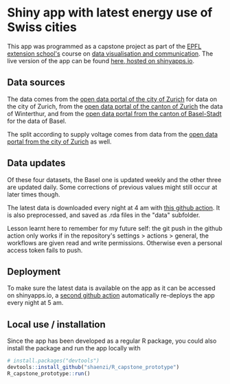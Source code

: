 
# Shiny app with latest energy use of Swiss cities

<!-- badges: start -->
<!-- badges: end -->

This app was programmed as a capstone project as part of the [EPFL extension school's](https://www.extensionschool.ch/) course on [data visualisation and communication](https://www.extensionschool.ch/learn/applied-data-science-communication-visualization).
The live version of the app can be found [here, hosted on shinyapps.io](https://shaenzi.shinyapps.io/energy).

## Data sources

The data comes from the [open data portal of the city of Zurich](https://data.stadt-zuerich.ch/dataset/ewz_bruttolastgang_stadt_zuerich) for data on the city of Zurich, from the [open data portal of the canton of Zurich](https://www.zh.ch/de/politik-staat/opendata.zhweb-noredirect.zhweb-cache.html?keywords=ogd#/datasets/1863@statistisches-amt-kanton-zuerich) the data of Winterthur, and from the [open data portal from the canton of Basel-Stadt](https://data.bs.ch/explore/dataset/100233/information/) for the data of Basel.

The split according to supply voltage comes from data from the [open data portal from the city of Zurich](https://data.stadt-zuerich.ch/dataset/ewz_stromabgabe_netzebenen_stadt_zuerich) as well. 

## Data updates

Of these four datasets, the Basel one is updated weekly and the other three are updated daily. Some corrections of previous values might still occur at later times though.

The latest data is downloaded every night at 4 am with [this github action](.github/workflows/update_data.yaml). It is also preprocessed, and saved as .rda files in the "data" subfolder.

Lesson learnt here to remember for my future self: the git push in the github action only works if in the repository's settings > actions > general, the workflows are given read and write permissions. Otherwise even a personal access token fails to push.

## Deployment

To make sure the latest data is available on the app as it can be accessed on shinyapps.io, a [second github action](.github/workflows/deploy_push.yaml) automatically re-deploys the app every night at 5 am.

## Local use / installation

Since the app has been developed as a regular R package, you could also install the package and run the app locally with

``` r
# install.packages("devtools")
devtools::install_github("shaenzi/R_capstone_prototype")
R_capstone_prototype::run()
```

